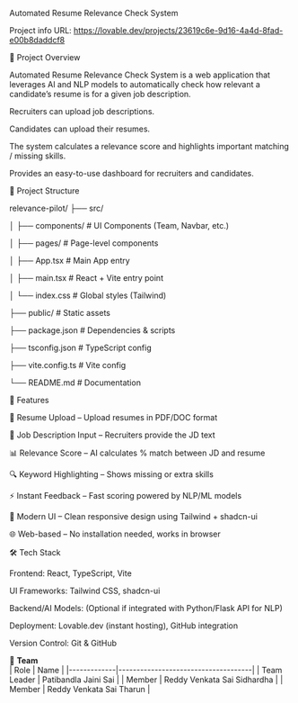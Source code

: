 Automated Resume Relevance Check System

Project info 
URL: https://lovable.dev/projects/23619c6e-9d16-4a4d-8fad-e00b8daddcf8

📌 Project Overview

Automated Resume Relevance Check System is a web application that leverages AI and NLP models to automatically check how relevant a candidate’s resume is for a given job description.

Recruiters can upload job descriptions.

Candidates can upload their resumes.

The system calculates a relevance score and highlights important matching / missing skills.

Provides an easy-to-use dashboard for recruiters and candidates.

📁 Project Structure 

relevance-pilot/
├── src/

│   ├── components/        # UI Components (Team, Navbar, etc.)

│   ├── pages/             # Page-level components

│   ├── App.tsx            # Main App entry

│   ├── main.tsx           # React + Vite entry point

│   └── index.css           # Global styles (Tailwind)

├── public/                # Static assets

├── package.json           # Dependencies & scripts

├── tsconfig.json          # TypeScript config

├── vite.config.ts         # Vite config

└── README.md              # Documentation


🚀 Features

📂 Resume Upload – Upload resumes in PDF/DOC format

📝 Job Description Input – Recruiters provide the JD text

📊 Relevance Score – AI calculates % match between JD and resume

🔍 Keyword Highlighting – Shows missing or extra skills

⚡ Instant Feedback – Fast scoring powered by NLP/ML models

🎨 Modern UI – Clean responsive design using Tailwind + shadcn-ui

🌐 Web-based – No installation needed, works in browser

🛠 Tech Stack

Frontend: React, TypeScript, Vite

UI Frameworks: Tailwind CSS, shadcn-ui

Backend/AI Models: (Optional if integrated with Python/Flask API for NLP)

Deployment: Lovable.dev (instant hosting), GitHub integration

Version Control: Git & GitHub

👥 **Team**  
| Role        | Name                                |
|-------------|-------------------------------------|
| Team Leader | Patibandla Jaini Sai                |
| Member      | Reddy Venkata Sai Sidhardha         |
| Member      | Reddy Venkata Sai Tharun            |
